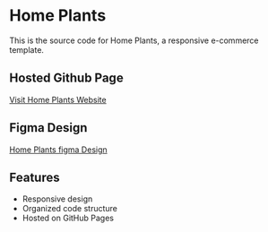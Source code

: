 # Home Plants

This is the source code for Home Plants, a responsive e-commerce template.

## Hosted Github Page
[Visit Home Plants Website](https://sruthips18.github.io/home-plants/)  

## Figma Design
[Home Plants figma Design](https://www.figma.com/design/TLPons1jUhRWBjinJDmfMs/Home-Plants?node-id=0-1&t=7PAq8uiP0WDgNiWb-1)


## Features
- Responsive design
- Organized code structure
- Hosted on GitHub Pages
